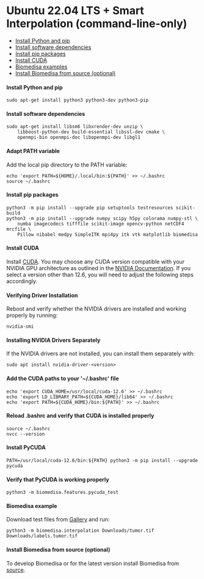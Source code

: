# Ubuntu 22.04 LTS + Smart Interpolation (command-line-only)

- [Install Python and pip](#install-python-and-pip)
- [Install software dependencies](#install-software-dependencies)
- [Install pip packages](#install-pip-packages)
- [Install CUDA](#install-cuda)
- [Biomedisa examples](#biomedisa-examples)
- [Install Biomedisa from source (optional)](#install-biomedisa-from-source-optional)

#### Install Python and pip
```
sudo apt-get install python3 python3-dev python3-pip
```

#### Install software dependencies
```
sudo apt-get install libsm6 libxrender-dev unzip \
    libboost-python-dev build-essential libssl-dev cmake \
    openmpi-bin openmpi-doc libopenmpi-dev libgl1
```

#### Adapt PATH variable
Add the local pip directory to the PATH variable:
```
echo 'export PATH=${HOME}/.local/bin:${PATH}' >> ~/.bashrc
source ~/.bashrc
```

#### Install pip packages
```
python3 -m pip install --upgrade pip setuptools testresources scikit-build
python3 -m pip install --upgrade numpy scipy h5py colorama numpy-stl \
    numba imagecodecs tifffile scikit-image opencv-python netCDF4 mrcfile \
    Pillow nibabel medpy SimpleITK mpi4py itk vtk matplotlib biomedisa
```

#### Install CUDA
Install [CUDA](https://developer.nvidia.com/cuda-downloads). You may choose any CUDA version compatible with your NVIDIA GPU architecture as outlined in the [NVIDIA Documentation](https://docs.nvidia.com/deeplearning/cudnn/latest/reference/support-matrix.html). If you select a version other than 12.6, you will need to adjust the following steps accordingly.

#### Verifying Driver Installation
Reboot and verify whether the NVIDIA drivers are installed and working properly by running:
```
nvidia-smi
```

#### Installing NVIDIA Drivers Separately
If the NVIDIA drivers are not installed, you can install them separately with:
```
sudo apt install nvidia-driver-<version>
```

#### Add the CUDA paths to your '~/.bashrc' file
```
echo 'export CUDA_HOME=/usr/local/cuda-12.6' >> ~/.bashrc
echo 'export LD_LIBRARY_PATH=${CUDA_HOME}/lib64' >> ~/.bashrc
echo 'export PATH=${CUDA_HOME}/bin:${PATH}' >> ~/.bashrc
```

#### Reload .bashrc and verify that CUDA is installed properly
```
source ~/.bashrc
nvcc --version
```

#### Install PyCUDA
```
PATH=/usr/local/cuda-12.6/bin:${PATH} python3 -m pip install --upgrade pycuda
```

#### Verify that PyCUDA is working properly
```
python3 -m biomedisa.features.pycuda_test
```

#### Biomedisa example
Download test files from [Gallery](https://biomedisa.info/gallery/) and run:
```
python3 -m biomedisa.interpolation Downloads/tumor.tif Downloads/labels.tumor.tif
```

#### Install Biomedisa from source (optional)
To develop Biomedisa or for the latest version install Biomedisa from [source](https://github.com/biomedisa/biomedisa/blob/master/README/installation_from_source.md).
